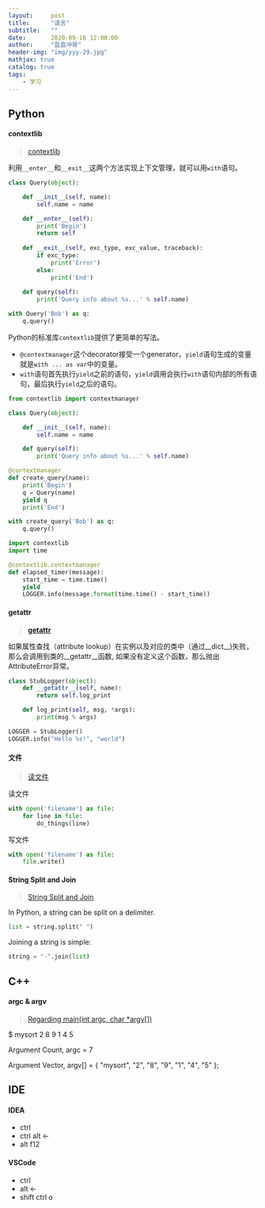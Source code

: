 ```yaml
---
layout:     post
title:      "语言"
subtitle:   ""
date:       2020-09-16 12:00:00
author:     "盈盈冲哥"
header-img: "img/yyy-29.jpg"
mathjax: true
catalog: true
tags:
    - 学习
---
```


## Python

#### contextlib

> [contextlib](https://www.liaoxuefeng.com/wiki/1016959663602400/1115615597164000)

利用`__enter__`和`__exit__`这两个方法实现上下文管理，就可以用`with`语句。

```python
class Query(object):

    def __init__(self, name):
        self.name = name

    def __enter__(self):
        print('Begin')
        return self
    
    def __exit__(self, exc_type, exc_value, traceback):
        if exc_type:
            print('Error')
        else:
            print('End')
    
    def query(self):
        print('Query info about %s...' % self.name)
```

```python
with Query('Bob') as q:
    q.query()
```

Python的标准库`contextlib`提供了更简单的写法。

- `@contextmanager`这个decorator接受一个generator，`yield`语句生成的变量就是`with ... as var`中的变量。
- `with`语句首先执行`yield`之前的语句，`yield`调用会执行`with`语句内部的所有语句，最后执行`yield`之后的语句。

```python
from contextlib import contextmanager

class Query(object):

    def __init__(self, name):
        self.name = name

    def query(self):
        print('Query info about %s...' % self.name)

@contextmanager
def create_query(name):
    print('Begin')
    q = Query(name)
    yield q
    print('End')
```

```python
with create_query('Bob') as q:
    q.query()
```

```python
import contextlib
import time

@contextlib.contextmanager
def elapsed_timer(message):
    start_time = time.time()
    yield
    LOGGER.info(message.format(time.time() - start_time))
```

#### __getattr__

> [__getattr__](https://www.cnblogs.com/xybaby/p/6280313.html)

如果属性查找（attribute lookup）在实例以及对应的类中（通过__dict__)失败， 那么会调用到类的__getattr__函数, 如果没有定义这个函数，那么抛出AttributeError异常。

```python
class StubLogger(object):
    def __getattr__(self, name):
        return self.log_print

    def log_print(self, msg, *args):
        print(msg % args)

LOGGER = StubLogger()
LOGGER.info("Hello %s!", "world")
```

#### 文件

> [读文件](https://www.zhihu.com/question/28426969)

读文件

```python
with open('filename') as file:
    for line in file:
        do_things(line)
```

写文件

```python
with open('filename') as file:
    file.write()
```

#### String Split and Join

> [String Split and Join](https://www.hackerrank.com/challenges/python-string-split-and-join/problem)

In Python, a string can be split on a delimiter.

```python
list = string.split(" ")
```

Joining a string is simple:

```python
string = "-".join(list)
```

## C++

#### argc & argv

> [Regarding main(int argc, char *argv[])](https://stackoverflow.com/questions/3898021/regarding-mainint-argc-char-argv)

$ mysort 2 8 9 1 4 5

Argument Count, argc = 7 

Argument Vector, argv[] = { "mysort", "2", "8", "9", "1", "4", "5" };

## IDE

#### IDEA

- ctrl
- ctrl alt <-
- alt f12

#### VSCode

- ctrl
- alt <-
- shift ctrl o
